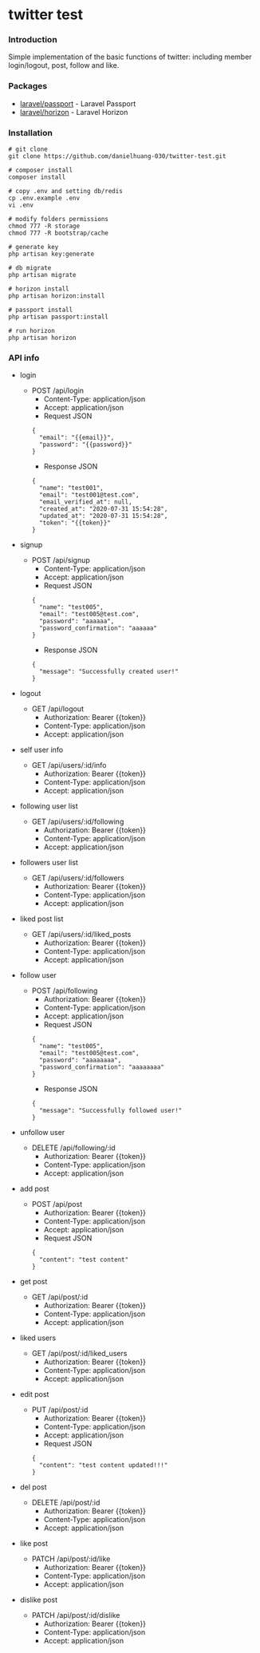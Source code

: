 # twitter test

### Introduction
Simple implementation of the basic functions of twitter: including member login/logout, post, follow and like.

### Packages
- [laravel/passport](https://github.com/laravel/passport) - Laravel Passport
- [laravel/horizon](https://github.com/laravel/horizon) - Laravel Horizon

### Installation

```shell
# git clone
git clone https://github.com/danielhuang-030/twitter-test.git

# composer install
composer install

# copy .env and setting db/redis
cp .env.example .env
vi .env

# modify folders permissions
chmod 777 -R storage
chmod 777 -R bootstrap/cache

# generate key
php artisan key:generate

# db migrate
php artisan migrate

# horizon install
php artisan horizon:install

# passport install
php artisan passport:install

# run horizon
php artisan horizon

```

### API info

* login
  * POST /api/login
    * Content-Type: application/json
    * Accept: application/json
    * Request JSON
    ```
    {
      "email": "{{email}}",
      "password": "{{password}}"
    }
    ```
    * Response JSON
    ```
    {
      "name": "test001",
      "email": "test001@test.com",
      "email_verified_at": null,
      "created_at": "2020-07-31 15:54:28",
      "updated_at": "2020-07-31 15:54:28",
      "token": "{{token}}"
    }
    ```

* signup
  * POST /api/signup
    * Content-Type: application/json
    * Accept: application/json
    * Request JSON
    ```
    {
      "name": "test005",
      "email": "test005@test.com",
      "password": "aaaaaa",
      "password_confirmation": "aaaaaa"
    }
    ```
    * Response JSON
    ```
    {
      "message": "Successfully created user!"
    }
    ```

* logout
  * GET /api/logout
    * Authorization: Bearer {{token}}
    * Content-Type: application/json
    * Accept: application/json

* self user info
  * GET /api/users/:id/info
    * Authorization: Bearer {{token}}
    * Content-Type: application/json
    * Accept: application/json

* following user list
  * GET /api/users/:id/following
    * Authorization: Bearer {{token}}
    * Content-Type: application/json
    * Accept: application/json

* followers user list
  * GET /api/users/:id/followers
    * Authorization: Bearer {{token}}
    * Content-Type: application/json
    * Accept: application/json

* liked post list
  * GET /api/users/:id/liked_posts
    * Authorization: Bearer {{token}}
    * Content-Type: application/json
    * Accept: application/json

* follow user
  * POST /api/following
    * Authorization: Bearer {{token}}
    * Content-Type: application/json
    * Accept: application/json
    * Request JSON
    ```
    {
      "name": "test005",
      "email": "test005@test.com",
      "password": "aaaaaaaa",
      "password_confirmation": "aaaaaaaa"
    }
    ```
    * Response JSON
    ```
    {
      "message": "Successfully followed user!"
    }
    ```

* unfollow user
  * DELETE /api/following/:id
    * Authorization: Bearer {{token}}
    * Content-Type: application/json
    * Accept: application/json

* add post
  * POST /api/post
    * Authorization: Bearer {{token}}
    * Content-Type: application/json
    * Accept: application/json
    * Request JSON
    ```
    {
      "content": "test content"
    }
    ```

* get post
  * GET /api/post/:id
    * Authorization: Bearer {{token}}
    * Content-Type: application/json
    * Accept: application/json

* liked users
  * GET /api/post/:id/liked_users
    * Authorization: Bearer {{token}}
    * Content-Type: application/json
    * Accept: application/json

* edit post
  * PUT /api/post/:id
    * Authorization: Bearer {{token}}
    * Content-Type: application/json
    * Accept: application/json
    * Request JSON
    ```
    {
      "content": "test content updated!!!"
    }
    ```

* del post
  * DELETE /api/post/:id
    * Authorization: Bearer {{token}}
    * Content-Type: application/json
    * Accept: application/json

* like post
  * PATCH /api/post/:id/like
    * Authorization: Bearer {{token}}
    * Content-Type: application/json
    * Accept: application/json

* dislike post
  * PATCH /api/post/:id/dislike
    * Authorization: Bearer {{token}}
    * Content-Type: application/json
    * Accept: application/json